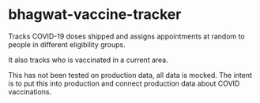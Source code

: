 # bhagwat-vaccine-tracker
Tracks COVID-19 doses shipped and assigns appointments at random to people in different eligibility groups.

It also tracks who is vaccinated in a current area. 

This has not been tested on production data, all data is mocked. The intent is to put this into production and connect production data about COVID vaccinations.


